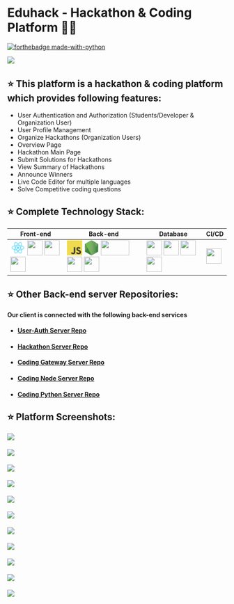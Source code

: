 # Eduhack - Hackathon &  Coding Platform 👨‍💻
[![forthebadge made-with-python](https://forthebadge.com/images/badges/made-with-javascript.svg)](https://developer.mozilla.org/en-US/docs/Web/JavaScript)  

<img src="https://github.com/hetsuthar028/eduhack-client/blob/master/screenshots/Eduhack_Architecture.png" />
   
## ⭐ This platform is a hackathon & coding platform which provides following features:
- User Authentication and Authorization (Students/Developer & Organization User)
- User Profile Management
- Organize Hackathons (Organization Users)
- Overview Page
- Hackathon Main Page
- Submit Solutions for Hackathons
- View Summary of Hackathons
- Announce Winners
- Live Code Editor for multiple languages
- Solve Competitive coding questions

## ⭐ Complete Technology Stack:

| <center>Front-end</center> | <center>Back-end</center> | <center>Database</center> | <center>CI/CD</center> |
| ------------- | ------------- | ------------- | ------------- |
| <code><a href="https://reactjs.org/"><img height="35" width="35" src="https://raw.githubusercontent.com/github/explore/80688e429a7d4ef2fca1e82350fe8e3517d3494d/topics/react/react.png"></a></code> <code><a href="https://mui.com/"><img height="35" width="35" src="https://encrypted-tbn0.gstatic.com/images?q=tbn:ANd9GcT-tdiZZFbgiUIC6a5zw5GFaJjCr4BTvQGSv6Y59NSEhWc7hdwCIFGLtcuZDQQW1TJXBow&usqp=CAU"></a></code> <code><a href="https://developer.mozilla.org/en-US/docs/Web/HTML"><img height="35" width="35" src="https://upload.wikimedia.org/wikipedia/commons/thumb/8/80/HTML5_logo_resized.svg/1200px-HTML5_logo_resized.svg.png"></a></code> <code><a href="https://developer.mozilla.org/en-US/docs/Web/CSS"><img height="35" width="35" src="https://upload.wikimedia.org/wikipedia/commons/thumb/d/d5/CSS3_logo_and_wordmark.svg/1200px-CSS3_logo_and_wordmark.svg.png"></a></code> | <code><a href="https://developer.mozilla.org/en-US/docs/Web/JavaScript"><img height="35" width="35" src="https://raw.githubusercontent.com/github/explore/80688e429a7d4ef2fca1e82350fe8e3517d3494d/topics/javascript/javascript.png"></a></code> <code><a href="https://nodejs.org/en/"><img height="35" width="35" src="https://raw.githubusercontent.com/github/explore/80688e429a7d4ef2fca1e82350fe8e3517d3494d/topics/nodejs/nodejs.png"></a></code> <code><a href="https://nodejs.org/en/"><img height="35" width="65" src="https://expressjs.com/images/express-facebook-share.png"></a></code> <code><a href="https://nodejs.org/en/"><img height="35" width="35" src="https://cdn.worldvectorlogo.com/logos/jwt-3.svg"></a></code> <code><a href="https://nodejs.org/en/"><img height="35" width="35" src="https://user-images.githubusercontent.com/8939680/57233882-20344080-6fe5-11e9-9086-d20a955bed59.png"></a></code> | <code><a href="https://www.mysql.com/"><img height="35" width="35" src="https://ih1.redbubble.net/image.1949472564.0811/pp,840x830-pad,1000x1000,f8f8f8.jpg"></a></code> <code><a href="https://www.mongodb.com/"><img height="35" width="35" src="https://gocode.colorado.gov/wp-content/uploads/2020/11/MongoDB-logo.gif"></a></code> <code><a href="https://firebase.google.com/"><img height="35" width="35" src="https://cdn.freebiesupply.com/logos/large/2x/firebase-1-logo-png-transparent.png"></a></code> <code><a href="https://redis.io/"><img height="35" width="35" src="https://iconape.com/wp-content/files/sp/93053/svg/redis.svg"></a></code> | <code><a href="https://redis.io/"><img height="35" width="35" src="https://miro.medium.com/max/336/1*glD7bNJG3SlO0_xNmSGPcQ.png"></a></code> |

## ⭐ Other Back-end server Repositories:
**Our client is connected with the following back-end services**

- #### [User-Auth Server Repo](https://github.com/hetsuthar028/user-auth-service)
- #### [Hackathon Server Repo](https://github.com/hetsuthar028/hackathon-service)
- #### [Coding Gateway Server Repo](https://github.com/hetsuthar028/coding-gateway-eduhack)
- #### [Coding Node Server Repo](https://github.com/hetsuthar028/coding-node-server-eduhack)
- #### [Coding Python Server Repo](https://github.com/hetsuthar028/coding-python-server-eduhack)

## ⭐ Platform Screenshots:
<img src="https://github.com/hetsuthar028/eduhack-client/blob/master/screenshots/Landing_Page.png" /> <br /><br />
<img src="https://github.com/hetsuthar028/eduhack-client/blob/master/screenshots/SignIn_Page.png" /> <br /><br />
<img src="https://github.com/hetsuthar028/eduhack-client/blob/master/screenshots/SignUp_Page.png" /> <br /><br />
<img src="https://github.com/hetsuthar028/eduhack-client/blob/master/screenshots/Dashboard_Page.png" /> <br /><br />
<img src="https://github.com/hetsuthar028/eduhack-client/blob/master/screenshots/Developer_User_Profile.png" /> <br /><br />
<img src="https://github.com/hetsuthar028/eduhack-client/blob/master/screenshots/Hackathon_Main_Page.png" /> <br /><br />
<img src="https://github.com/hetsuthar028/eduhack-client/blob/master/screenshots/Organize_Hackathon_Form.png" /> <br /><br />
<img src="https://github.com/hetsuthar028/eduhack-client/blob/master/screenshots/Hackathon_Submission_Page.png" /> <br /><br />
<img src="https://github.com/hetsuthar028/eduhack-client/blob/master/screenshots/Hackathon_Summary_Page.png" /> <br /><br />
<img src="https://github.com/hetsuthar028/eduhack-client/blob/master/screenshots/Coding_Questions_List.png" /> <br /><br />
<img src="https://github.com/hetsuthar028/eduhack-client/blob/master/screenshots/Coding_Question_Main-1.png" /> <br /><br />


